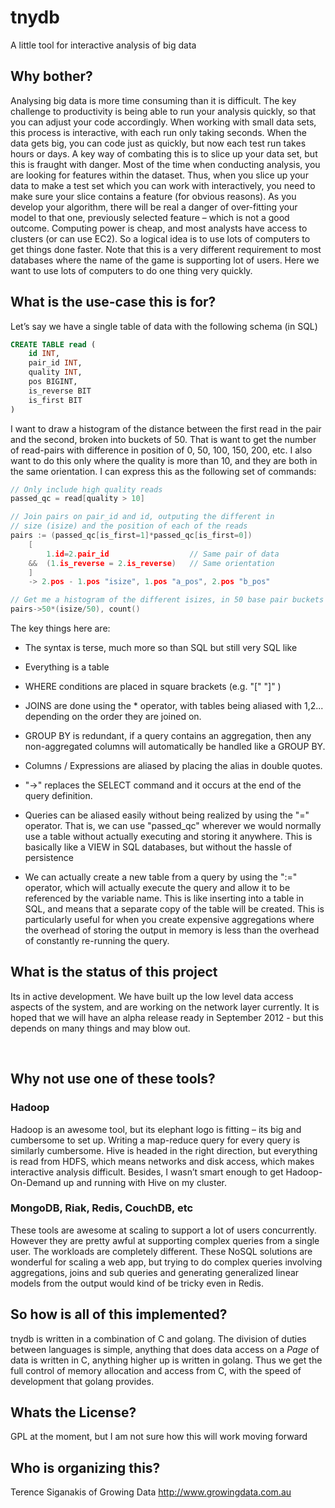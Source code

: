 # tnydb #

A little tool for interactive analysis of big data

## Why bother? ##

Analysing big data is more time consuming than it is difficult.  The key challenge to productivity is being able to run your analysis quickly, so that you can adjust your code accordingly.  When working with small data sets, this process is interactive, with each run only taking seconds.  When the data gets big, you can code just as quickly, but now each test run takes hours or days.
A key way of combating this is to slice up your data set, but this is fraught with danger.  Most of the time when conducting analysis, you are looking for features within the dataset.  Thus, when you slice up your data to make a test set which you can work with interactively, you need to make sure your slice contains a feature (for obvious reasons).  As you develop your algorithm, there will be real a danger of over-fitting your model to that one, previously selected feature – which is not a good outcome.
Computing power is cheap, and most analysts have access to clusters (or can use EC2).  So a logical idea is to use lots of computers to get things done faster.  Note that this is a very different requirement to most databases where the name of the game is supporting lot of users.  Here we want to use lots of computers to do one thing very quickly.
 

## What is the use-case this is for? ##

Let’s say we have a single table of data with the following schema (in SQL)

```sql
CREATE TABLE read (
	id INT,
	pair_id INT,
	quality INT,
	pos BIGINT,
	is_reverse BIT
	is_first BIT
)
```

I want to draw a histogram of the distance between the first read in the pair and the second, broken into buckets of 50.   That is want to get the number of read-pairs with difference in position of 0, 50, 100, 150, 200, etc.  I also want to do this only where the quality is more than 10, and they are both in the same orientation.
I can express this as the following set of commands:

```c
// Only include high quality reads
passed_qc = read[quality > 10]

// Join pairs on pair_id and id, outputing the different in 
// size (isize) and the position of each of the reads
pairs := (passed_qc[is_first=1]*passed_qc[is_first=0])
	[
		1.id=2.pair_id 					// Same pair of data
	&& 	(1.is_reverse = 2.is_reverse)	// Same orientation
	]
	-> 2.pos - 1.pos "isize", 1.pos "a_pos", 2.pos "b_pos"

// Get me a histogram of the different isizes, in 50 base pair buckets
pairs->50*(isize/50), count() 
```


The key things here are:

 *	The syntax is terse, much more so than SQL but still very SQL like

 * 	Everything is a table

 * 	WHERE conditions are placed in square brackets (e.g. "[" <conditions> "]" )

 * 	JOINS are done using the * operator, with tables being aliased with 1,2... depending on the order they are joined on.

 *	GROUP BY is redundant, if a query contains an aggregation, then any non-aggregated columns will automatically be handled like a GROUP BY.

 * 	Columns / Expressions are aliased by placing the alias in double quotes.

 * 	"->" replaces the SELECT command and it occurs at the end of the query definition.

 *	Queries can be aliased easily without being realized by using the "=" operator.  That is, we can use "passed_qc" wherever we would normally use a table without actually executing and storing it anywhere.  This is basically like a VIEW in SQL databases, but without the hassle of persistence

 *	We can actually create a new table from a query by using the ":=" operator, which will actually execute the query and allow it to be referenced by the variable name.  This is like inserting into a table in SQL, and means that a separate copy of the table will be created.  This is particularly useful for when you create expensive aggregations where the overhead of storing the output in memory is less than the overhead of constantly re-running the query.  


## What is the status of this project ##

Its in active development.  We have built up the low level data access aspects of the system, and are working on the network layer currently.  It is hoped that we will have an alpha release ready in September 2012 - but this depends on many things and may blow out. 

 
## Why not use one of these tools? ##

### Hadoop ###

Hadoop is an awesome tool, but its elephant logo is fitting – its big and cumbersome to set up.  Writing a map-reduce query for every query is similarly cumbersome.  Hive is headed in the right direction, but everything is read from HDFS, which means networks and disk access, which makes interactive analysis difficult.  Besides, I wasn’t smart enough to get Hadoop-On-Demand up and running with Hive on my cluster.

### MongoDB, Riak, Redis, CouchDB, etc ###

These tools are awesome at scaling to support a lot of users concurrently.  However they are pretty awful at supporting complex queries from a single user.  The workloads are completely different.  These NoSQL solutions are wonderful for scaling a web app, but trying to do complex queries involving aggregations, joins and sub queries and generating generalized linear models from the output would kind of be tricky even in Redis.


## So how is all of this implemented? ##

tnydb is written in a combination of C and golang.  The division of duties between languages is simple, anything that does data access on a _Page_ of data is written in C, anything higher up is written in golang.  Thus we get the full control of memory allocation and access from C, with the speed of development that golang provides.

## Whats the License? ##

GPL at the moment, but I am not sure how this will work moving forward

## Who is organizing this? ##

Terence Siganakis of Growing Data http://www.growingdata.com.au

